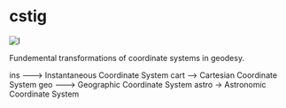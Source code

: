 # cstig

![l](https://user-images.githubusercontent.com/22800134/46850679-8107eb80-cdfd-11e8-98ef-99a6454586f2.png)


Fundemental transformations of coordinate systems in geodesy.

ins ---> Instantaneous Coordinate System
cart --> Cartesian Coordinate System
geo ---> Geographic Coordinate System
astro -> Astronomic Coordinate System
